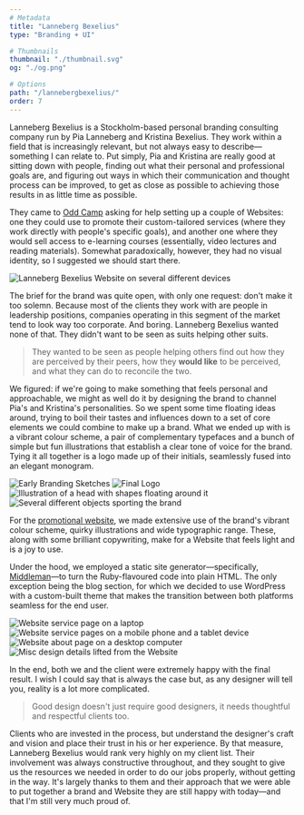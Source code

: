 ```yaml
---
# Metadata
title: "Lanneberg Bexelius"
type: "Branding + UI"

# Thumbnails
thumbnail: "./thumbnail.svg"
og: "./og.png"

# Options
path: "/lannebergbexelius/"
order: 7
---
```


<article role="article">

Lanneberg Bexelius is a Stockholm-based personal branding consulting company run by Pia Lanneberg and Kristina Bexelius. They work within a field that is increasingly relevant, but not always easy to describe—something I can relate to. Put simply, Pia and Kristina are really good at sitting down with people, finding out what their personal and professional goals are, and figuring out ways in which their communication and thought process can be improved, to get as close as possible to achieving those results in as little time as possible.

They came to [Odd Camp](https://www.odd.camp/) asking for help setting up a couple of Websites: one they could use to promote their custom-tailored services (where they work directly with people's specific goals), and another one where they would sell access to e-learning courses (essentially, video lectures and reading materials). Somewhat paradoxically, however, they had no visual identity, so I suggested we should start there.

</article>

![Lanneberg Bexelius Website on several different devices](images/landing_devices@2x.png)

<article role="article">

The brief for the brand was quite open, with only one request: don't make it too solemn. Because most of the clients they work with are people in leadership positions, companies operating in this segment of the market tend to look way too corporate. And boring. Lanneberg Bexelius wanted none of that. They didn't want to be seen as suits helping other suits.

> They wanted to be seen as people helping others find out how they are perceived by their peers, how they **would like** to be perceived, and what they can do to reconcile the two.

We figured: if we're going to make something that feels personal and approachable, we might as well do it by designing the brand to channel Pia's and Kristina's personalities. So we spent some time floating ideas around, trying to boil their tastes and influences down to a set of core elements we could combine to make up a brand. What we ended up with is a vibrant colour scheme, a pair of complementary typefaces and a bunch of simple but fun illustrations that establish a clear tone of voice for the brand. Tying it all together is a logo made up of their initials, seamlessly fused into an elegant monogram.

</article>

![Early Branding Sketches](images/brand_sketches@2x.png)
![Final Logo](images/logos@2x.png)
![Illustration of a head with shapes floating around it](images/head@2x.png)
![Several different objects sporting the brand](images/brand_goods@2x.png)

<article role="article">

For the [promotional website](https://www.lannebergbexelius.se/), we made extensive use of the brand's vibrant colour scheme, quirky illustrations and wide typographic range. These, along with some brilliant copywriting, make for a Website that feels light and is a joy to use.

Under the hood, we employed a static site generator—specifically, [Middleman](https://middlemanapp.com/)—to turn the Ruby-flavoured code into plain HTML. The only exception being the blog section, for which we decided to use WordPress with a custom-built theme that makes the transition between both platforms seamless for the end user.

</article>

![Website service page on a laptop](images/laptop@2x.png)
![Website service pages on a mobile phone and a tablet device](images/mobile@2x.png)
![Website about page on a desktop computer](images/imac@2x.png)
![Misc design details lifted from the Website](images/details@2x.png)

<article role="article">

In the end, both we and the client were extremely happy with the final result. I wish I could say that is always the case but, as any designer will tell you, reality is a lot more complicated.

> Good design doesn't just require good designers, it needs thoughtful and respectful clients too.

Clients who are invested in the process, but understand the designer's craft and vision and place their trust in his or her experience. By that measure, Lanneberg Bexelius would rank very highly on my client list. Their involvement was always constructive throughout, and they sought to give us the resources we needed in order to do our jobs properly, without getting in the way. It's largely thanks to them and their approach that we were able to put together a brand and Website they are still happy with today—and that I'm still very much proud of.

</article>